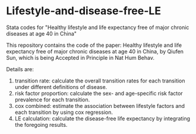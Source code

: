 # Lifestyle-and-disease-free-LE
Stata codes for "Healthy lifestyle and life expectancy free of major chronic diseases at age 40 in China"

This repository contains the code of the paper: Healthy lifestyle and life expectancy free of major chronic diseases at age 40 in China, by Qiufen Sun, which is being Accepted in Principle in Nat Hum Behav.

Details are:
1. transition rate: calculate the overall transition rates for each transition under different definitions of disease.
2. risk factor proportion: calculate the sex- and age-specific risk factor prevalence for each transition.
3. cox combined: estimate the association between lifestyle factors and each transition by using cox regression.
4. LE calculation: calculate the disease-free life expectancy by integrating the foregoing results.
